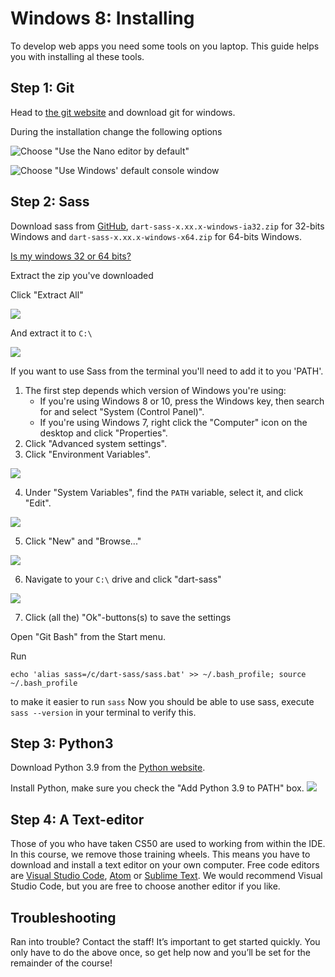 # Windows 8: Installing

To develop web apps you need some tools on you laptop. This guide helps you with installing al these tools.

## Step 1: Git

Head to [the git website](https://git-scm.com/downloads) and download git for windows.

During the installation change the following options

![Choose "Use the Nano editor by default"](img/git_nano.png)

![Choose "Use Windows' default console window](img/git_terminal.png)

## Step 2: Sass

Download sass from [GitHub](https://github.com/sass/dart-sass/releases/), `dart-sass-x.xx.x-windows-ia32.zip` for 32-bits Windows and `dart-sass-x.xx.x-windows-x64.zip` for 64-bits Windows.

[Is my windows 32 or 64 bits?](https://www.howtogeek.com/howto/21726/how-do-i-know-if-im-running-32-bit-or-64-bit-windows-answers/)

Extract the zip you've downloaded

Click "Extract All"

![](img/sass_extract1.png)

And extract it to `C:\`

![](img/sass_extract2.png)

If you want to use Sass from the terminal you'll need to add it to you 'PATH'.

1. The first step depends which version of Windows you're using:
    - If you're using Windows 8 or 10, press the Windows key, then search for and
    select "System (Control Panel)".
    - If you're using Windows 7, right click the "Computer" icon on the desktop
    and click "Properties".
2. Click "Advanced system settings".
3. Click "Environment Variables".

![](img/sass-path1.png)

4. Under "System Variables", find the `PATH` variable, select it, and click "Edit".

![](img/sass-path2.png)

5. Click "New" and "Browse..."

![](img/sass-path3.png)

6. Navigate to your `C:\` drive and click "dart-sass"

![](img/sass-path4.png)

7. Click (all the) "Ok"-buttons(s) to save the settings

Open "Git Bash" from the Start menu.

Run

    echo 'alias sass=/c/dart-sass/sass.bat' >> ~/.bash_profile; source ~/.bash_profile

to make it easier to run `sass`
Now you should be able to use sass, execute `sass --version` in your terminal to verify this.

## Step 3: Python3

Download Python 3.9 from the [Python website](https://www.python.org/downloads/).

Install Python, make sure you check the "Add Python 3.9 to PATH" box.
![](img/python.png)

## Step 4: A Text-editor

Those of you who have taken CS50 are used to working from within the IDE. In this course, we remove those training wheels. This means you have to download and install a text editor on your own computer. Free code editors are [Visual Studio Code](https://code.visualstudio.com/), [Atom](https://atom.io/) or [Sublime Text](https://www.sublimetext.com/). We would recommend Visual Studio Code, but you are free to choose another editor if you like.


## Troubleshooting
Ran into trouble? Contact the staff! It’s important to get started quickly. You only have to do the above once, so get help now and you’ll be set for the remainder of the course!
